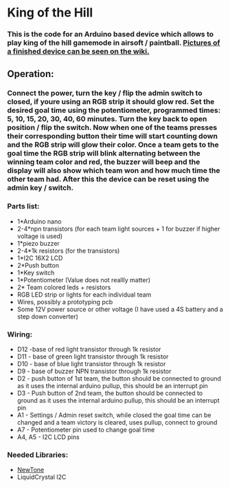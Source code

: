 # King of the Hill
### This is the code for an Arduino based device which allows to play king of the hill gamemode in airsoft / paintball. [Pictures of a finished device can be seen on the wiki.](https://github.com/asdfire1/airsoftkingofthehill/wiki)
## Operation:
### Connect the power, turn the key / flip the admin switch to closed, if youre using an RGB strip it should glow red. Set the desired goal time using the potentiometer, programmed times: 5, 10, 15, 20, 30, 40, 60 minutes. Turn the key back to open position / flip the switch. Now when one of the teams presses their corresponding button their time will start counting down and the RGB strip will glow their color. Once a team gets to the goal time the RGB strip will blink alternating between the winning team color and red, the buzzer will beep and the display will also show which team won and how much time the other team had. After this the device can be reset using the admin key / switch.

### Parts list:
- 1*Arduino nano
- 2-4*npn transistors (for each team light sources + 1 for buzzer if higher voltage is used)
- 1*piezo buzzer
- 2-4*1k resistors (for the transistors)
- 1*I2C 16X2 LCD
- 2*Push button
- 1*Key switch
- 1*Potentiometer (Value does not reallly matter)
- 2* Team colored leds + resistors
- RGB LED strip or lights for each individual team
- Wires, possibly a prototyping pcb
- Some 12V power source or other voltage (I have used a 4S battery and a step down converter)


### Wiring:
- D12 -base of red light transistor through 1k resistor
- D11 - base of green light transistor through 1k resistor
- D10 - base of blue light transistor through 1k resistor
- D9 - base of buzzer NPN transistor through 1k resistor
- D2 - push button of 1st team, the button should be connected to ground as it uses the internal arduino pullup, this should be an interrupt pin
- D3 - Push button of 2nd team, the button should be connected to ground as it uses the internal arduino pullup, this should be an interrupt pin
- A1 - Settings / Admin reset switch, while closed the goal time can be changed and a team victory is cleared, uses pullup, connect to ground
- A7 - Potentiometer pin used to change goal time
- A4, A5 - I2C LCD pins
### Needed Libraries:
- [NewTone](https://forum.arduino.cc/index.php?topic=143940.0)
- LiquidCrystal I2C
